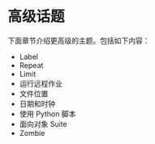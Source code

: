 # 高级话题

下面章节介绍更高级的主题。包括如下内容：

* Label
* Repeat
* Limit
* 运行远程作业
* 文件位置
* 日期和时钟
* 使用 Python 脚本
* 面向对象 Suite
* Zombie
